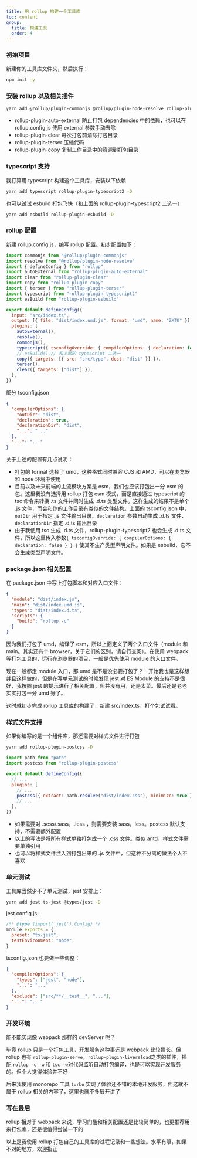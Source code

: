 ```yaml
---
title: 用 rollup 构建一个工具库
toc: content
group:
  title: 构建工具
  order: 4
---
```


### 初始项目

新建你的工具库文件夹，然后执行：

```bash
npm init -y
```

### 安装 rollup 以及相关插件

```bash
yarn add @rollup/plugin-commonjs @rollup/plugin-node-resolve rollup-plugin-auto-external rollup-plugin-clear rollup-plugin-terser rollup-plugin-copy -D
```

- rollup-plugin-auto-external 防止打包 dependencies 中的依赖，也可以在 rollup.config.js 使用 external 参数手动去除
- rollup-plugin-clear 每次打包前清除打包目录
- rollup-plugin-terser 压缩代码
- rollup-plugin-copy 复制工作目录中的资源到打包目录

### typescript 支持

我打算用 typescript 构建这个工具库，安装以下依赖

```bash
yarn add typescript rollup-plugin-typescript2 -D
```

也可以试试 esbuild 打包飞快（和上面的 rollup-plugin-typescript2 二选一）

```bash
yarn add esbuild rollup-plugin-esbuild -D
```

### rollup 配置

新建 rollup.config.js，编写 rollup 配置。初步配置如下：

```js
import commonjs from "@rollup/plugin-commonjs"
import resolve from "@rollup/plugin-node-resolve"
import { defineConfig } from "rollup"
import autoExternal from "rollup-plugin-auto-external"
import clear from "rollup-plugin-clear"
import copy from "rollup-plugin-copy"
import { terser } from "rollup-plugin-terser"
import typescript from "rollup-plugin-typescript2"
import esBuild from "rollup-plugin-esbuild"

export default defineConfig({
  input: "src/index.ts",
  output: [{ file: "dist/index.umd.js", format: "umd", name: "ZXTU" }],
  plugins: [
    autoExternal(),
    resolve(),
    commonjs(),
    typescript({ tsconfigOverride: { compilerOptions: { declaration: false } } }),
    // esBuild(),// 和上面的 typescript 二选一
    copy({ targets: [{ src: "src/type", dest: "dist" }] }),
    terser(),
    clear({ targets: ["dist"] }),
  ],
})
```

部分 tsconfig.json

```json
{
  "compilerOptions": {
    "outDir": "dist",
    "declaration": true,
    "declarationDir": "dist",
    "...": "..."
  },
  "...": "..."
}
```

关于上述的配置有几点说明：

- 打包的 format 选择了 umd，这种格式同时兼容 CJS 和 AMD，可以在浏览器和 node 环境中使用
- 目前以及未来前端的主流模块方案是 esm，我们也应该打包出一分 esm 的包。这里我没有选择用 rollup 打包 esm 模式，而是直接通过 typescript 的 tsc 命令来转换 .ts 文件并同时生成 .d.ts 类型文件。这样生成的结果不是单个 .js 文件，而会和你的工作目录有类似的文件结构。上面的 tsconfig.json 中，`outDir` 用于指定 .js 文件输出目录、`declaration` 参数自动生成 .d.ts 文件、`declarationDir` 指定 .d.ts 输出目录
- 由于我使用 tsc 生成 .d.ts 文件，rollup-plugin-typescript2 也会生成 .d.ts 文件，所以这里传入参数`{ tsconfigOverride: { compilerOptions: { declaration: false } } }` 使其不生产类型声明文件。如果是 esbuild，它不会生成类型声明文件。

### package.json 相关配置

在 package.json 中写上打包脚本和对应入口文件：

```json
{
  "module": "dist/index.js",
  "main": "dist/index.umd.js",
  "types": "dist/index.d.ts",
  "scripts": {
    "build": "rollup -c"
  }
}
```

因为我们打包了 umd，编译了 esm，所以上面定义了两个入口文件（module 和 main。其实还有个 browser，关于它们的区别，请自行查阅）。在使用 webpack 等打包工具的，运行在浏览器的项目，一般是优先使用 module 的入口文件。

现在一般都走 module 入口，那 umd 是不是没必要打包了？一开始我也是这样想并且这样做的，但是在写单元测试的时候发现 jest 对 ES Module 的支持不是很好，我按照 jest 的提示进行了相关配置，但并没有用，还是太菜。最后还是老老实实打包一分 umd 好了。

这时就初步完成 rollup 工具库的构建了，新建 src/index.ts，打个包试试看。

### 样式文件支持

如果你编写的是一个组件库，那还需要对样式文件进行打包

```bash
yarn add rollup-plugin-postcss -D
```

```js
import path from "path"
import postcss from "rollup-plugin-postcss"

export default defineConfig({
  // ...
  plugins: [
    // ...
    postcss({ extract: path.resolve("dist/index.css"), minimize: true }),
    // ...
  ],
})
```

- 如果需要对 .scss/.sass，.less ，则需要安装 sass，less。postcss 默认支持，不需要额外配置
- 以上的写法是将所有样式单独打包成一个 .css 文件。类似 antd，样式文件需要单独引用
- 也可以将样式文件注入到打包出来的 .js 文件中，但这种不分离的做法个人不喜欢

### 单元测试

工具库当然少不了单元测试，jest 安排上：

```bash
yarn add jest ts-jest @types/jest -D
```

jest.config.js:

```js
/** @type {import('jest').Config} */
module.exports = {
  preset: "ts-jest",
  testEnvironment: "node",
}
```

tsconfig.json 也要做一些调整：

```json
{
  "compilerOptions": {
    "types": ["jest", "node"],
    "...": "..."
  },
  "exclude": ["src/**/__test__", "..."],
  "...": "..."
}
```

### 开发环境

能不能实现像 webpack 那样的 devServer 呢？

毕竟 rollup 只是一个打包工具，开发服务这种事还是 webpack 比较擅长。但 rollup 也有 `rollup-plugin-serve`，`rollup-plugin-livereload`之类的插件，搭配 `rollup -c -w` 和 `tsc -w`对代码监听自动打包编译，也是可以实现开发服务的。但个人觉得体验并不好

后来我使用 monorepo 工具 `turbo` 实现了体验还不错的本地开发服务，但这就不属于 rollup 相关的内容了，这里也就不多展开讲了

### 写在最后

rollup 相对于 webpack 来说，学习门槛和相关配置还是比较简单的，也更推荐用来打包库，还是很值得尝试一下的

以上是我使用 rollup 打包自己的工具库的过程记录和一些想法。水平有限，如果不对的地方，欢迎指正
